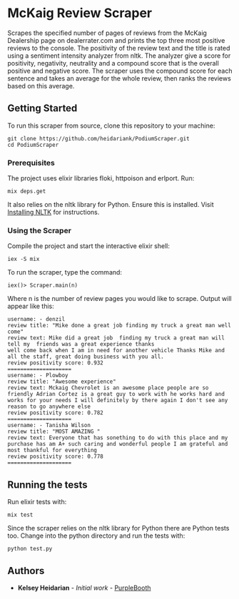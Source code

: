 # McKaig Review Scraper

Scrapes the specified number of pages of reviews from the McKaig Dealership page
on dealerrater.com and prints the top three most positive reviews to the console.
The positivity of the review text and the title is rated using a sentiment intensity
analyzer from nltk. The analyzer give a score for positivity, negativity, neutrality
and a compound score that is the overall positive and negative score. The scraper uses
the compound score for each sentence and takes an average for the whole review, then ranks
the reviews based on this average.

## Getting Started

To run this scraper from source, clone this repository to your machine:

```
git clone https://github.com/heidariank/PodiumScraper.git
cd PodiumScraper
```

### Prerequisites

The project uses elixir libraries floki, httpoison and erlport. Run:

```
mix deps.get
```

It also relies on the nltk library for Python. Ensure this is installed. Visit [Installing NLTK](http://www.nltk.org/install.html) for instructions.

### Using the Scraper

Compile the project and start the interactive elixir shell:

```
iex -S mix
```

To run the scraper, type the command:

```
iex()> Scraper.main(n)
```

Where n is the number of review pages you would like to scrape. Output will appear like this:
```
username: - denzil
review title: "Mike done a great job finding my truck a great man well come"
review text: Mike did a great job  finding my truck a great man will tell my  friends was a great experience thanks 
well come back when I am in need for another vehicle Thanks Mike and all the staff, great doing business with you all. 
review positivity score: 0.932
====================
username: - Plowboy
review title: "Awesome experience"
review text: Mckaig Chevrolet is an awesome place people are so friendly Adrian Cortez is a great guy to work with he works hard and works for your needs I will definitely by there again I don't see any reason to go anywhere else
review positivity score: 0.782
====================
username: - Tanisha Wilson
review title: "MOST AMAZING "
review text: Everyone that has sonething to do with this place and my purchase has am A+ such caring and wonderful people I am grateful and most thankful for everything 
review positivity score: 0.778
====================

```

## Running the tests

Run elixir tests with:

```
mix test
```

Since the scraper relies on the nltk library for Python there are Python tests too. Change into the python directory and run the tests with:

```
python test.py
```

## Authors

* **Kelsey Heidarian** - *Initial work* - [PurpleBooth](https://github.com/PurpleBooth)